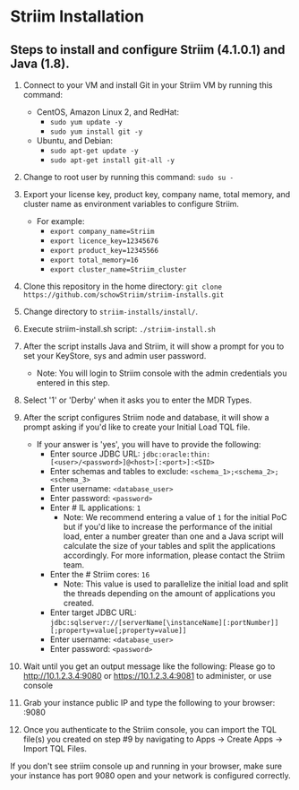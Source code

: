 # Striim Installation
## Steps to install and configure Striim (4.1.0.1) and Java (1.8).

1) Connect to your VM and install Git in your Striim VM by running this command:
    - CentOS, Amazon Linux 2, and RedHat: 
        - `sudo yum update -y`
        - `sudo yum install git -y`
    - Ubuntu, and Debian: 
        - `sudo apt-get update -y`
        - `sudo apt-get install git-all -y`

2) Change to root user by running this command: `sudo su -`

3) Export your license key, product key, company name, total memory, and cluster name as environment variables to configure Striim.
    - For example:
      - `export company_name=Striim`
      - `export licence_key=12345676`
      - `export product_key=12345566`
      - `export total_memory=16`
      - `export cluster_name=Striim_cluster`
      
4) Clone this repository in the home directory: `git clone https://github.com/schowStriim/striim-installs.git`

5) Change directory to `striim-installs/install/`.

6) Execute striim-install.sh script: `./striim-install.sh`

7) After the script installs Java and Striim, it will show a prompt for you to set your KeyStore, sys and admin user password. 
    - Note: You will login to Striim console with the admin credentials you entered in this step.
   
8) Select '1' or 'Derby' when it asks you to enter the MDR Types.

9) After the script configures Striim node and database, it will show a prompt asking if you'd like to create your Initial Load TQL file.
    - If your answer is 'yes', you will have to provide the following:
        - Enter source JDBC URL: `jdbc:oracle:thin:[<user>/<password>]@<host>[:<port>]:<SID>` 
        - Enter schemas and tables to exclude: `<schema_1>;<schema_2>;<schema_3>`
        - Enter username: `<database_user>`
        - Enter password: `<password>`
        - Enter # IL applications: `1`
            - Note: We recommend entering a value of `1` for the initial PoC but if you'd like to increase the performance of the initial load, enter a  number greater than one and a Java script will calculate the size of your tables and split the applications accordingly. For more information, please contact the Striim team.
        - Enter the # Striim cores: `16`
            - Note: This value is used to parallelize the initial load and split the threads depending on the amount of applications you created.
        - Enter target JDBC URL: `jdbc:sqlserver://[serverName[\instanceName][:portNumber]][;property=value[;property=value]]`
        - Enter username: `<database_user>`
        - Enter password: `<password>`
            
10) Wait until you get an output message like the following:
Please go to http://10.1.2.3.4:9080 or https://10.1.2.3.4:9081 to administer, or use console

11) Grab your instance public IP and type the following to your browser: <public-ip>:9080

12) Once you authenticate to the Striim console, you can import the TQL file(s) you created on step #9 by navigating to Apps -> Create Apps -> Import TQL Files.

If you don't see striim console up and running in your browser, make sure your instance has port 9080 open and your network is configured correctly.
